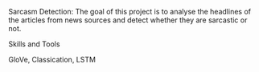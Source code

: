 Sarcasm Detection: The goal of this  project is to analyse the headlines of the articles from news sources and detect whether they are sarcastic or not.

Skills and Tools

GloVe, Classication, LSTM
